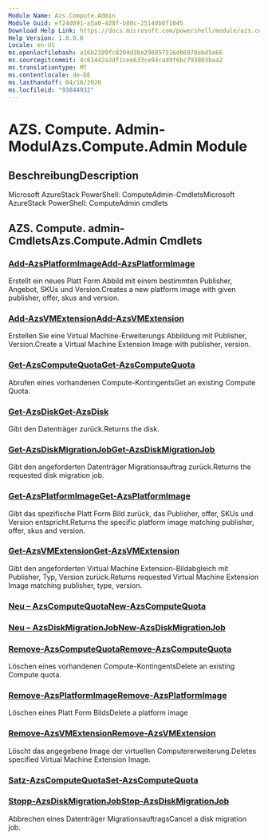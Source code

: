 ```yaml
---
Module Name: Azs.Compute.Admin
Module Guid: ef24d091-a5a0-428f-b80c-25140b0f1045
Download Help Link: https://docs.microsoft.com/powershell/module/azs.compute.admin
Help Version: 1.0.0.0
Locale: en-US
ms.openlocfilehash: a16b2189fc8204d3be298857516db6978ebd5a66
ms.sourcegitcommit: 4c61442a2df1cee633ce93cad9f6bc793803baa2
ms.translationtype: MT
ms.contentlocale: de-DE
ms.lasthandoff: 04/16/2020
ms.locfileid: "93844932"
---
```

# <span data-ttu-id="f42fa-101">AZS. Compute. Admin-Modul</span><span class="sxs-lookup"><span data-stu-id="f42fa-101">Azs.Compute.Admin Module</span></span>
## <span data-ttu-id="f42fa-102">Beschreibung</span><span class="sxs-lookup"><span data-stu-id="f42fa-102">Description</span></span>
<span data-ttu-id="f42fa-103">Microsoft AzureStack PowerShell: ComputeAdmin-Cmdlets</span><span class="sxs-lookup"><span data-stu-id="f42fa-103">Microsoft AzureStack PowerShell: ComputeAdmin cmdlets</span></span>

## <span data-ttu-id="f42fa-104">AZS. Compute. admin-Cmdlets</span><span class="sxs-lookup"><span data-stu-id="f42fa-104">Azs.Compute.Admin Cmdlets</span></span>
### [<span data-ttu-id="f42fa-105">Add-AzsPlatformImage</span><span class="sxs-lookup"><span data-stu-id="f42fa-105">Add-AzsPlatformImage</span></span>](Add-AzsPlatformImage.md)
<span data-ttu-id="f42fa-106">Erstellt ein neues Platt Form Abbild mit einem bestimmten Publisher, Angebot, SKUs und Version.</span><span class="sxs-lookup"><span data-stu-id="f42fa-106">Creates a new platform image with given publisher, offer, skus and version.</span></span>

### [<span data-ttu-id="f42fa-107">Add-AzsVMExtension</span><span class="sxs-lookup"><span data-stu-id="f42fa-107">Add-AzsVMExtension</span></span>](Add-AzsVMExtension.md)
<span data-ttu-id="f42fa-108">Erstellen Sie eine Virtual Machine-Erweiterungs Abbildung mit Publisher, Version.</span><span class="sxs-lookup"><span data-stu-id="f42fa-108">Create a Virtual Machine Extension Image with publisher, version.</span></span>

### [<span data-ttu-id="f42fa-109">Get-AzsComputeQuota</span><span class="sxs-lookup"><span data-stu-id="f42fa-109">Get-AzsComputeQuota</span></span>](Get-AzsComputeQuota.md)
<span data-ttu-id="f42fa-110">Abrufen eines vorhandenen Compute-Kontingents</span><span class="sxs-lookup"><span data-stu-id="f42fa-110">Get an existing Compute Quota.</span></span>

### [<span data-ttu-id="f42fa-111">Get-AzsDisk</span><span class="sxs-lookup"><span data-stu-id="f42fa-111">Get-AzsDisk</span></span>](Get-AzsDisk.md)
<span data-ttu-id="f42fa-112">Gibt den Datenträger zurück.</span><span class="sxs-lookup"><span data-stu-id="f42fa-112">Returns the disk.</span></span>

### [<span data-ttu-id="f42fa-113">Get-AzsDiskMigrationJob</span><span class="sxs-lookup"><span data-stu-id="f42fa-113">Get-AzsDiskMigrationJob</span></span>](Get-AzsDiskMigrationJob.md)
<span data-ttu-id="f42fa-114">Gibt den angeforderten Datenträger Migrationsauftrag zurück.</span><span class="sxs-lookup"><span data-stu-id="f42fa-114">Returns the requested disk migration job.</span></span>

### [<span data-ttu-id="f42fa-115">Get-AzsPlatformImage</span><span class="sxs-lookup"><span data-stu-id="f42fa-115">Get-AzsPlatformImage</span></span>](Get-AzsPlatformImage.md)
<span data-ttu-id="f42fa-116">Gibt das spezifische Platt Form Bild zurück, das Publisher, offer, SKUs und Version entspricht.</span><span class="sxs-lookup"><span data-stu-id="f42fa-116">Returns the specific platform image matching publisher, offer, skus and version.</span></span>

### [<span data-ttu-id="f42fa-117">Get-AzsVMExtension</span><span class="sxs-lookup"><span data-stu-id="f42fa-117">Get-AzsVMExtension</span></span>](Get-AzsVMExtension.md)
<span data-ttu-id="f42fa-118">Gibt den angeforderten Virtual Machine Extension-Bildabgleich mit Publisher, Typ, Version zurück.</span><span class="sxs-lookup"><span data-stu-id="f42fa-118">Returns requested Virtual Machine Extension Image matching publisher, type, version.</span></span>

### [<span data-ttu-id="f42fa-119">Neu – AzsComputeQuota</span><span class="sxs-lookup"><span data-stu-id="f42fa-119">New-AzsComputeQuota</span></span>](New-AzsComputeQuota.md)


### [<span data-ttu-id="f42fa-120">Neu – AzsDiskMigrationJob</span><span class="sxs-lookup"><span data-stu-id="f42fa-120">New-AzsDiskMigrationJob</span></span>](New-AzsDiskMigrationJob.md)


### [<span data-ttu-id="f42fa-121">Remove-AzsComputeQuota</span><span class="sxs-lookup"><span data-stu-id="f42fa-121">Remove-AzsComputeQuota</span></span>](Remove-AzsComputeQuota.md)
<span data-ttu-id="f42fa-122">Löschen eines vorhandenen Compute-Kontingents</span><span class="sxs-lookup"><span data-stu-id="f42fa-122">Delete an existing Compute quota.</span></span>

### [<span data-ttu-id="f42fa-123">Remove-AzsPlatformImage</span><span class="sxs-lookup"><span data-stu-id="f42fa-123">Remove-AzsPlatformImage</span></span>](Remove-AzsPlatformImage.md)
<span data-ttu-id="f42fa-124">Löschen eines Platt Form Bilds</span><span class="sxs-lookup"><span data-stu-id="f42fa-124">Delete a platform image</span></span>

### [<span data-ttu-id="f42fa-125">Remove-AzsVMExtension</span><span class="sxs-lookup"><span data-stu-id="f42fa-125">Remove-AzsVMExtension</span></span>](Remove-AzsVMExtension.md)
<span data-ttu-id="f42fa-126">Löscht das angegebene Image der virtuellen Computererweiterung.</span><span class="sxs-lookup"><span data-stu-id="f42fa-126">Deletes specified Virtual Machine Extension Image.</span></span>

### [<span data-ttu-id="f42fa-127">Satz-AzsComputeQuota</span><span class="sxs-lookup"><span data-stu-id="f42fa-127">Set-AzsComputeQuota</span></span>](Set-AzsComputeQuota.md)


### [<span data-ttu-id="f42fa-128">Stopp-AzsDiskMigrationJob</span><span class="sxs-lookup"><span data-stu-id="f42fa-128">Stop-AzsDiskMigrationJob</span></span>](Stop-AzsDiskMigrationJob.md)
<span data-ttu-id="f42fa-129">Abbrechen eines Datenträger Migrationsauftrags</span><span class="sxs-lookup"><span data-stu-id="f42fa-129">Cancel a disk migration job.</span></span>

